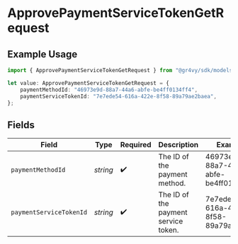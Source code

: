 # ApprovePaymentServiceTokenGetRequest

## Example Usage

```typescript
import { ApprovePaymentServiceTokenGetRequest } from "@gr4vy/sdk/models/operations";

let value: ApprovePaymentServiceTokenGetRequest = {
    paymentMethodId: "46973e9d-88a7-44a6-abfe-be4ff0134ff4",
    paymentServiceTokenId: "7e7ede54-616a-422e-8f58-89a79ae2baea",
};
```

## Fields

| Field                                | Type                                 | Required                             | Description                          | Example                              |
| ------------------------------------ | ------------------------------------ | ------------------------------------ | ------------------------------------ | ------------------------------------ |
| `paymentMethodId`                    | *string*                             | :heavy_check_mark:                   | The ID of the payment method.        | 46973e9d-88a7-44a6-abfe-be4ff0134ff4 |
| `paymentServiceTokenId`              | *string*                             | :heavy_check_mark:                   | The ID of the payment service token. | 7e7ede54-616a-422e-8f58-89a79ae2baea |